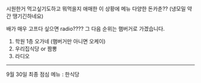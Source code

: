 
시원한거 먹고싶기도하고 뭐먹을지 애매한 이 상황에 메뉴 다양한 돈카춘?? (냉모밀 약간 땡기긴하네요)

배가 매우 고프다 싶으면 radio???? 
그 다음 순위는 햄버거로 가겠습니다.

1. 학원 1층 오가네  (햄버거만 아니면 오케이)
2. 우리집식당 or 짬뽕
3. 라디오

---

9월 30일 최종 점심 메뉴 : 한식당